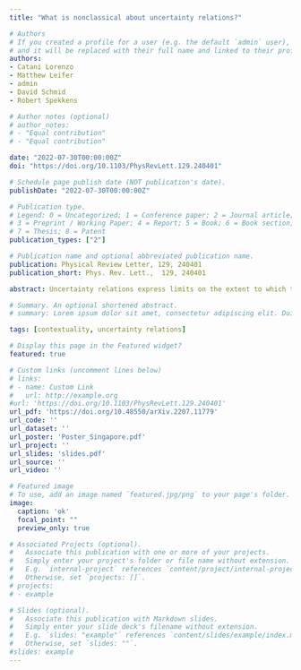 ```yaml
---
title: "What is nonclassical about uncertainty relations?"

# Authors
# If you created a profile for a user (e.g. the default `admin` user), write the username (folder name) here 
# and it will be replaced with their full name and linked to their profile.
authors:
- Catani Lorenzo
- Matthew Leifer
- admin
- David Schmid
- Robert Spekkens

# Author notes (optional)
# author_notes:
# - "Equal contribution"
# - "Equal contribution"

date: "2022-07-30T00:00:00Z"
doi: "https://doi.org/10.1103/PhysRevLett.129.240401"

# Schedule page publish date (NOT publication's date).
publishDate: "2022-07-30T00:00:00Z"

# Publication type.
# Legend: 0 = Uncategorized; 1 = Conference paper; 2 = Journal article;
# 3 = Preprint / Working Paper; 4 = Report; 5 = Book; 6 = Book section;
# 7 = Thesis; 8 = Patent
publication_types: ["2"]

# Publication name and optional abbreviated publication name.
publication: Physical Review Letter, 129, 240401
publication_short: Phys. Rev. Lett.,  129, 240401

abstract: Uncertainty relations express limits on the extent to which the outcomes of distinct measurements on a single state can be made jointly predictable. The existence of nontrivial uncertainty relations in quantum theory is generally considered to be a way in which it entails a departure from the classical worldview. However, this view is undermined by the fact that there exist operational theories which exhibit nontrivial uncertainty relations but which are consistent with the classical worldview insofar as they admit of a generalized-noncontextual ontological model. This prompts the question of what aspects of uncertainty relations, if any, cannot be realized in this way and so constitute evidence of genuine nonclassicality. We here consider uncertainty relations describing the tradeoff between the predictability of a pair of binary-outcome measurements (e.g., measurements of Pauli X and Pauli Z observables in quantum theory). We show that, for a class of theories satisfying a particular symmetry property, the functional form of this predictability tradeoff is constrained by noncontextuality to be below a linear curve. Because qubit quantum theory has the relevant symmetry property, the fact that it has a quadratic tradeoff between these predictabilities is a violation of this noncontextual bound, and therefore constitutes an example of how the functional form of an uncertainty relation can witness contextuality. We also deduce the implications for a selected group of operational foils to quantum theory and consider the generalization to three measurements.

# Summary. An optional shortened abstract.
# summary: Lorem ipsum dolor sit amet, consectetur adipiscing elit. Duis posuere tellus ac convallis placerat. Proin tincidunt magna sed ex sollicitudin condimentum.

tags: [contextuality, uncertainty relations]

# Display this page in the Featured widget?
featured: true

# Custom links (uncomment lines below)
# links:
# - name: Custom Link
#   url: http://example.org
#url: 'https://doi.org/10.1103/PhysRevLett.129.240401'
url_pdf: 'https://doi.org/10.48550/arXiv.2207.11779'
url_code: ''
url_dataset: ''
url_poster: 'Poster_Singapore.pdf'
url_project: ''
url_slides: 'slides.pdf'
url_source: ''
url_video: ''

# Featured image
# To use, add an image named `featured.jpg/png` to your page's folder. 
image:
  caption: 'ok'
  focal_point: ""
  preview_only: true

# Associated Projects (optional).
#   Associate this publication with one or more of your projects.
#   Simply enter your project's folder or file name without extension.
#   E.g. `internal-project` references `content/project/internal-project/index.md`.
#   Otherwise, set `projects: []`.
# projects:
# - example

# Slides (optional).
#   Associate this publication with Markdown slides.
#   Simply enter your slide deck's filename without extension.
#   E.g. `slides: "example"` references `content/slides/example/index.md`.
#   Otherwise, set `slides: ""`.
#slides: example
---
```


<!-- {{% callout note %}}
Click the *Cite* button above to demo the feature to enable visitors to import publication metadata into their reference management software.
{{% /callout %}}

{{% callout note %}}
Create your slides in Markdown - click the *Slides* button to check out the example.
{{% /callout %}}

Supplementary notes can be added here, including [code, math, and images](https://wowchemy.com/docs/writing-markdown-latex/). -->
